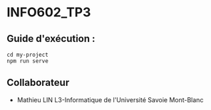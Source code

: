 # INFO602_TP3

## Guide d'exécution : 
```
cd my-project
npm run serve
```

## Collaborateur

- Mathieu LIN L3-Informatique de l'Université Savoie Mont-Blanc
